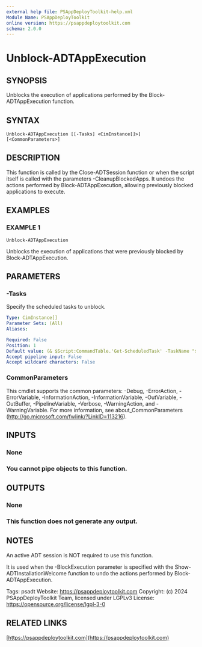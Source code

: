 ```yaml
---
external help file: PSAppDeployToolkit-help.xml
Module Name: PSAppDeployToolkit
online version: https://psappdeploytoolkit.com
schema: 2.0.0
---
```


# Unblock-ADTAppExecution

## SYNOPSIS
Unblocks the execution of applications performed by the Block-ADTAppExecution function.

## SYNTAX

```
Unblock-ADTAppExecution [[-Tasks] <CimInstance[]>] [<CommonParameters>]
```

## DESCRIPTION
This function is called by the Close-ADTSession function or when the script itself is called with the parameters -CleanupBlockedApps.
It undoes the actions performed by Block-ADTAppExecution, allowing previously blocked applications to execute.

## EXAMPLES

### EXAMPLE 1
```
Unblock-ADTAppExecution
```

Unblocks the execution of applications that were previously blocked by Block-ADTAppExecution.

## PARAMETERS

### -Tasks
Specify the scheduled tasks to unblock.

```yaml
Type: CimInstance[]
Parameter Sets: (All)
Aliases:

Required: False
Position: 1
Default value: (& $Script:CommandTable.'Get-ScheduledTask' -TaskName "$($MyInvocation.MyCommand.Module.Name)_*_BlockedApps" -ErrorAction Ignore)
Accept pipeline input: False
Accept wildcard characters: False
```

### CommonParameters
This cmdlet supports the common parameters: -Debug, -ErrorAction, -ErrorVariable, -InformationAction, -InformationVariable, -OutVariable, -OutBuffer, -PipelineVariable, -Verbose, -WarningAction, and -WarningVariable.
For more information, see about_CommonParameters (http://go.microsoft.com/fwlink/?LinkID=113216).

## INPUTS

### None
### You cannot pipe objects to this function.
## OUTPUTS

### None
### This function does not generate any output.
## NOTES
An active ADT session is NOT required to use this function.

It is used when the -BlockExecution parameter is specified with the Show-ADTInstallationWelcome function to undo the actions performed by Block-ADTAppExecution.

Tags: psadt
Website: https://psappdeploytoolkit.com
Copyright: (c) 2024 PSAppDeployToolkit Team, licensed under LGPLv3
License: https://opensource.org/license/lgpl-3-0

## RELATED LINKS

[https://psappdeploytoolkit.com](https://psappdeploytoolkit.com)

